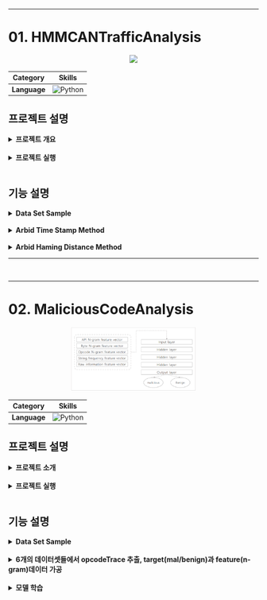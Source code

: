 - - -
# 01. HMMCANTrafficAnalysis
<!-- 프로젝트 대표 이미지 -->
<div align="center">
    <img  style="width: 50%" src="https://miro.medium.com/v2/resize:fit:681/1*BGYc0XF3JuykME2sNBtXlg.png">
      <!-- <h3>
       🌐 시연영상
        <a href="{실행동영상 유튜브 링크}">유튜브링크</a>
       </h3> -->

  | **Category** |**Skills**| 
  |-------------|---------|
  |**Language**| ![Python](https://img.shields.io/badge/python-3776AB?style=for-the-badge&logo=python&logoColor=white) |

</div>

## 프로젝트 설명
<details>
	<summary><b> 프로젝트 개요</b></summary>
    <ul>
        <li>CAN 네트워크에서 정상과 비정상(공격포함)트래픽을 가지고 데이터 가공후 HMM 알고리즘 적용
        </li>
        <li>타임스탬프가 1씩 증가하는 단위시간 동안의 각 Arbid 호출을 엔트로피 시퀀스로 가공 및 HMM 적용
        </li>
         <li>해밍 거리로 가공후 ArbId 시퀀스 HMM 적용
        </li>
    </ul>
</details>

<br>

<details>
	<summary><b> 프로젝트 실행</b></summary>
   
```bash
# prerequisites: python
# execution
git clone https://github.com/MpqM/ML_HMMCANTrafficAnalysis
python hmm_hamming_Arbid.py
python hmm_antropy.py
```

</details>

<br>

## 기능 설명
<details>
	<summary><b> Data Set Sample</b></summary>
   <p align ="center">
      <img src="../wiki-images/machine-learning/ml-cantraffic-1.png"/>
   </p>
</details>
<br>
<details>
	<summary><b> Arbid Time Stamp Method</b></summary>
   <p align ="center">
      <img src="../wiki-images/machine-learning/ml-cantraffic-2.png"/>
   </p>
</details>
<br>
<details>
	<summary><b> Arbid Haming Distance Method</b></summary>
   <p align ="center">
      <img src="../wiki-images/machine-learning/ml-cantraffic-3.png"/>
   </p>
</details>

- - -

<br>

- - -

# 02. MaliciousCodeAnalysis
<!-- 프로젝트 대표 이미지 -->
<div align="center">
    <img  style="width: 50%" src="../wiki-images/machine-learning/ml-maliciouscode-1.png">
      <!-- <h3>
       🌐 시연영상
        <a href="{실행동영상 유튜브 링크}">유튜브링크</a>
       </h3> -->

  | **Category** |**Skills**| 
  |-------------|---------|
  |**Language**| ![Python](https://img.shields.io/badge/python-3776AB?style=for-the-badge&logo=python&logoColor=white) |

</div>

## 프로젝트 설명
<details>
	<summary><b> 프로젝트 소개</b></summary>
    <ul>
        <li>N-GRAM 기반 탐지를 이용해 Opcode를 토큰으로하는 Opcode N-Gram을 이용해 머신러닝 기반 악성코드 탐지를 구현
        </li>
        <li>test(정상, 악성), train(정상, 악성), valid(정상, 악성)로 이루어진 데이터의 OPcode를 추출해 N-Gram으로 가공후 특징정보 추출
        </li>
        <li>tensorflow를 이용해 모델 학습 수행
        </li>
    </ul>
</details>

<br>

<details>
	<summary><b> 프로젝트 실행</b></summary>

```bash
# prerequisites: python
# execution
git clone https://github.com/MpqM/ML_MaliciousCodeAnalysis
python ganada-1.py
```

</details>

<br>

## 기능 설명
<details>
	<summary><b> Data Set Sample</b></summary>
   <p align ="center">
      <img src="../wiki-images/machine-learning/ml-maliciouscode-2.png"/>
   </p>
</details>
<br>
<details>
	<summary><b> 6개의 데이터셋들에서 opcodeTrace 추출, target(mal/benign)과 feature(n-gram)데이터 가공</b></summary>
   <p align ="center">
      <img src="../wiki-images/machine-learning/ml-maliciouscode-3.png"/>
   </p>
</details>
<br>
<details>
	<summary><b> 모델 학습</b></summary>
   <p align ="center">
      <img src="../wiki-images/machine-learning/ml-maliciouscode-4.png"/>
   </p>
</details>

<!-- - - -

<br>

- - - -->